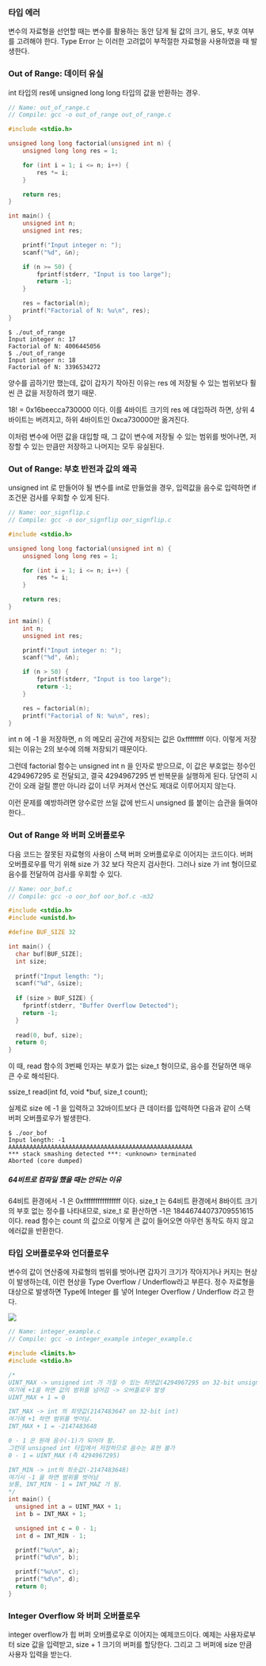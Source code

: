 ### 타입 에러

변수의 자료형을 선언할 때는 변수를 활용하는 동안 담게 될 값의 크기, 용도, 부호 여부를 고려해야 한다.
Type Error 는 이러한 고려없이 부적절한 자료형을 사용하였을 때 발생한다.

### Out of Range: 데이터 유실

int 타입의 res에 unsigned long long 타입의 값을 반환하는 경우.
``` c
// Name: out_of_range.c
// Compile: gcc -o out_of_range out_of_range.c

#include <stdio.h>

unsigned long long factorial(unsigned int n) {
    unsigned long long res = 1;

    for (int i = 1; i <= n; i++) {
        res *= i;
    }

    return res;
}

int main() {
    unsigned int n;
    unsigned int res;

    printf("Input integer n: ");
    scanf("%d", &n);

    if (n >= 50) {
        fprintf(stderr, "Input is too large");
        return -1;
    }

    res = factorial(n);
    printf("Factorial of N: %u\n", res);
}
```

```
$ ./out_of_range
Input integer n: 17
Factorial of N: 4006445056
$ ./out_of_range
Input integer n: 18
Factorial of N: 3396534272
```

양수를 곱하기만 했는데, 값이 갑자기 작아진 이유는 res 에 저장될 수 있는 범위보다 훨씬 큰 값을 저장하려 했기 때문.

18! = 0x16beecca730000 이다. 이를 4바이트 크기의 res 에 대입하려 하면, 상위 4바이트는 버려지고, 하위 4바이트인 0xca730000만 옮겨진다.

이처럼 변수에 어떤 값을 대입할 때, 그 값이 변수에 저장될 수 있는 범위를 벗어나면, 저장할 수 있는 만큼만 저장하고 나머지는 모두 유실된다.

### Out of Range: 부호 반전과 값의 왜곡

unsigned int 로 만들어야 될 변수를 int로 만들었을 경우, 
입력값을 음수로 입력하면 if 조건문 검사를 우회할 수 있게 된다.

```c
// Name: oor_signflip.c
// Compile: gcc -o oor_signflip oor_signflip.c

#include <stdio.h>

unsigned long long factorial(unsigned int n) {
    unsigned long long res = 1;

    for (int i = 1; i <= n; i++) {
        res *= i;
    }

    return res;
}

int main() {
    int n;
    unsigned int res;

    printf("Input integer n: ");
    scanf("%d", &n);

    if (n > 50) {
        fprintf(stderr, "Input is too large");
        return -1;
    }

    res = factorial(n);
    printf("Factorial of N: %u\n", res);
}
```

int n 에 -1 을 저장하면, n 의 메모리 공간에 저장되는 값은 0xffffffff 이다. 이렇게 저장되는 이유는 2의 보수에 의해 저장되기 때문이다.

그런데 factorial 함수는 unsigned int n 을 인자로 받으므로, 이 값은 부호없는 정수인 4294967295 로 전달되고, 결국 4294967295 번 반복문을 실행하게 된다. 당연히 시간이 오래 걸릴 뿐만 아니라 값이 너무 커져서 연산도 제대로 이루어지지 않는다.

이런 문제를 예방하려면 양수로만 쓰일 값에 반드시 unsigned 를 붙이는 습관을 들여야 한다..


### Out of Range 와 버퍼 오버플로우

다음 코드는 잘못된 자료형의 사용이 스택 버퍼 오버플로우로 이어지는 코드이다.
버퍼 오버플로우를 막기 위해 size 가 32 보다 작은지 검사한다. 그러나 size 가 int 형이므로 음수를 전달하여 검사를 우회할 수 있다.

``` c
// Name: oor_bof.c
// Compile: gcc -o oor_bof oor_bof.c -m32

#include <stdio.h>
#include <unistd.h>

#define BUF_SIZE 32

int main() {
  char buf[BUF_SIZE];
  int size;
  
  printf("Input length: ");
  scanf("%d", &size);
  
  if (size > BUF_SIZE) {
    fprintf(stderr, "Buffer Overflow Detected");
    return -1;
  }
  
  read(0, buf, size);
  return 0;
}
```

이 때, read 함수의 3번째 인자는 부호가 없는 size_t 형이므로, 음수를 전달하면 매우 큰 수로 해석된다.

ssize_t read(int fd, void \*buf, size_t count);

실제로 size 에 -1 을 입력하고 32바이트보다 큰 데이터를 입력하면 다음과 같이 스택 버퍼 오버플로우가 발생한다.
```
$ ./oor_bof
Input length: -1
AAAAAAAAAAAAAAAAAAAAAAAAAAAAAAAAAAAAAAAAAAAAAAAAAAAA
*** stack smashing detected ***: <unknown> terminated
Aborted (core dumped)
```

##### 64비트로 컴파일 했을 때는 안되는 이유
64비트 환경에서 -1 은 0xffffffffffffffff 이다. size_t 는 64비트 환경에서 8바이트 크기의 부호 없는 정수를 나타내므로, size_t 로 환산하면 -1은 18446744073709551615 이다. 
read 함수는 count 의 값으로 이렇게 큰 값이 들어오면 아무런 동작도 하지 않고 에러값을 반환한다.


### 타입 오버플로우와 언더플로우

변수의 값이 연산중에 자료형의 범위를 벗어나면 갑자기 크기가 작아지거나 커지는 현상이 발생하는데, 이런 현상을 Type Overflow / Underflow라고 부른다.
정수 자료형을 대상으로 발생하면 Type에 Integer 를 넣어 Integer Overflow / Underflow 라고 한다.

![](https://dreamhack-lecture.s3.amazonaws.com/media/e8255dc29297dc69ba881b786ecff9a9d4c1a584fcae72e7afe8a4f3f1077dae.png)

``` c
// Name: integer_example.c
// Compile: gcc -o integer_example integer_example.c

#include <limits.h>
#include <stdio.h>

/*
UINT_MAX -> unsigned int 가 가질 수 있는 최댓값(4294967295 on 32-bit unsigned int)
여기에 +1을 하면 값의 범위를 넘어감 -> 오버플로우 발생
UINT_MAX + 1 = 0

INT_MAX -> int 의 최댓값(2147483647 on 32-bit int)
여기에 +1 하면 범위를 벗어남.
INT_MAX + 1 = -2147483648

0 - 1 은 원래 음수(-1)가 되어야 함.
그런데 unsigned int 타입에서 저장하므로 음수는 표현 불가
0 - 1 = UINT_MAX (즉 4294967295)

INT_MIN -> int의 최솟값(-2147483648)
여기서 -1 을 하면 범위를 벗어남
보통, INT_MIN - 1 = INT_MAZ 가 됨.
*/
int main() {
  unsigned int a = UINT_MAX + 1;
  int b = INT_MAX + 1;

  unsigned int c = 0 - 1;
  int d = INT_MIN - 1;

  printf("%u\n", a);
  printf("%d\n", b);

  printf("%u\n", c);
  printf("%d\n", d);
  return 0;
}
```


### Integer Overflow 와 버퍼 오버플로우

integer overflow가 힙 버퍼 오버플로우로 이어지는 예제코드이다.
예제는 사용자로부터 size 값을 입력받고, size + 1  크기의 버퍼를 할당한다.
그리고 그 버퍼에 size 만큼 사용자 입력을 받는다.

``` c

```